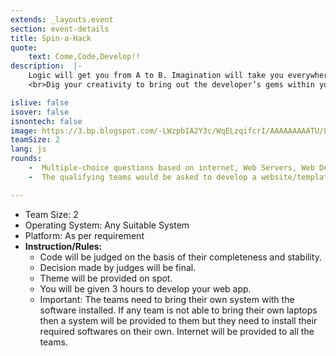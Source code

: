 ```yaml
---
extends: _layouts.event
section: event-details
title: Spin-a-Hack
quote:
    text: Come,Code,Develop!!
description:  |-
    Logic will get you from A to B. Imagination will take you everywhere. So, get ready to bring your rubies on the rail.
    <br>Dig your creativity to bring out the developer’s gems within you. Boost your creativity to get Sankalan schatz.

islive: false
isover: false
isnontech: false
image: https://3.bp.blogspot.com/-LWzpbIA2Y3c/WqELzqifcrI/AAAAAAAAATU/881Q-fEhcokD7LhO69Ov-q_2fzCZ5tFKgCLcBGAs/s1600/spin-a-hack.jpg
teamSize: 2
lang: js
rounds:
    -  Multiple-choice questions based on internet, Web Servers, Web Development, HTML, CSS &JavaScript and PHP.
    -  The qualifying teams would be asked to develop a website/template as asked and present their project to judges for final evaluation.

---
```

- Team Size: 2
- Operating System: Any Suitable System
- Platform: As per requirement
- **Instruction/Rules:**
    - Code will be judged on the basis of their completeness and stability.
    - Decision made by judges will be final.
    - Theme will be provided on spot.
    - You will be given 3 hours to develop your web app.
    - Important: The teams need to bring their own system with the software installed. If any team is not able to bring their own laptops then a system will be provided to them but they need to install their required softwares on their own. Internet will be provided to all the teams.


